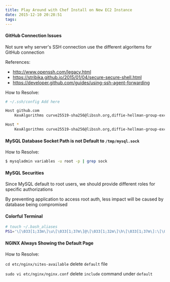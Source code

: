 ```yaml
---
title: Play Around with Chef Install on New EC2 Instance
date: 2015-12-10 20:28:51
tags:
---
```

#### GitHub Connection Issues

Not sure why server's SSH connection use the different algoritems for GitHub connection

References:

- http://www.openssh.com/legacy.html
- https://stribika.github.io/2015/01/04/secure-secure-shell.html
- https://developer.github.com/guides/using-ssh-agent-forwarding

How to Resolve:

```bash
# ~/.ssh/config Add here

Host github.com
    KexAlgorithms curve25519-sha256@libssh.org,diffie-hellman-group-exchange-sha256,diffie-hellman-group-exchange-sha1,diffie-hellman-group14-sha1

Host *
    KexAlgorithms curve25519-sha256@libssh.org,diffie-hellman-group-exchange-sha256
```

#### MySQL Database Socket Path is not Default to `/tmp/mysql.sock`

How to Resolve:

```bash
$ mysqladmin variables -u root -p | grep sock
```

#### MySQL Securities

Since MySQL default to root users, we should provide different roles for specific authorizations

By preventing application to access root auth, less impact will be caused by database being compromised

#### Colorful Terminal

```bash
# touch ~/.bash_aliases
PS1='\[\033[1;33m\]\u\[\033[1;37m\]@\[\033[1;32m\]\h\[\033[1;37m\]:\[\033[1;31m\]\w\[\033[1;36m\]\$ \[\033[0m\]'
```

#### NGINX Always Showing the Default Page

How to Resolve:

`cd etc/nginx/sites-available` delete `default` file

`sudo vi etc/nginx/nginx.conf` delete `include` command under  `default`
